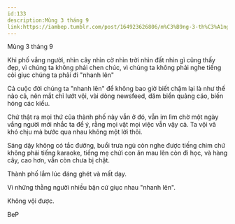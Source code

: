 ```yaml
---
id:133
description:Mùng 3 tháng 9
link:https://iambep.tumblr.com/post/164923626806/m%C3%B9ng-3-th%C3%A1ng-9
---
```


Mùng 3 tháng 9

Khi phố vắng người, nhìn cây nhìn cờ nhìn trời nhìn đất nhìn gì cũng thấy
đẹp, vì chúng ta không phải chen chúc, vì chúng ta không phải nghe tiếng
còi giục chúng ta phải đi "nhanh lên"

Cả cuộc đời chúng ta "nhanh lên" để không bao giờ biết chậm lại là như thế
nào cả, nên mắt chỉ lướt vội, vài dòng newsfeed, dăm biển quảng cáo, biến
hóng các kiểu.

Chứ thật ra mọi thứ của thành phố này vẫn ở đó, vẫn im lìm chờ một ngày
vắng người mới nhắc ta để ý, rằng mọi vật mọi việc vẫn vậy cả. Ta vội vã
khó chịu mà bước qua nhau không một lời thôi.

Sáng dậy không có tắc đường, buổi trưa ngủ còn nghe được tiếng chim chứ
không phải tiếng karaoke, tiếng mẹ chửi con ăn mau lên còn đi học, và hàng
cây, cao hơn, vẫn còn chưa bị chặt.

Thành phố lắm lúc đáng ghét và mất dạy.

Vì những thằng người nhiều bận cứ giục nhau "nhanh lên".

Không vội được.

BeP
